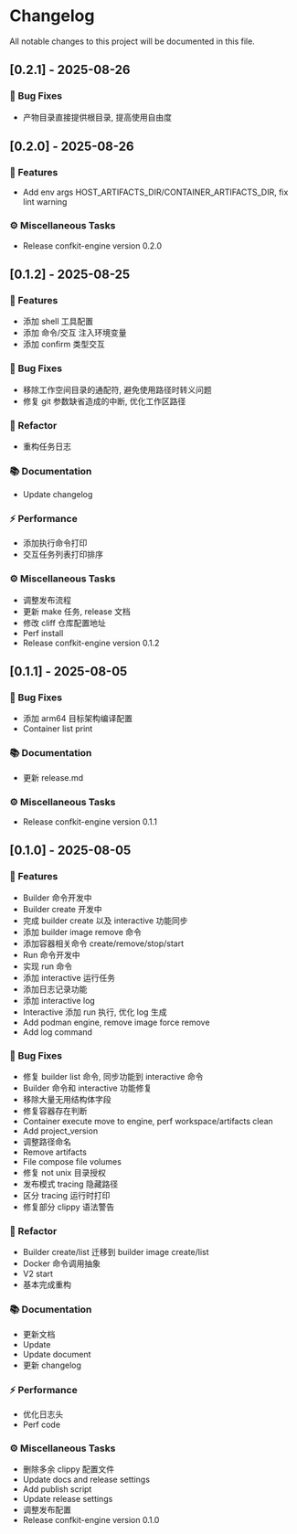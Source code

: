 # Changelog

All notable changes to this project will be documented in this file.

## [0.2.1] - 2025-08-26

### 🐛 Bug Fixes

- 产物目录直接提供根目录, 提高使用自由度
## [0.2.0] - 2025-08-26

### 🚀 Features

- Add env args HOST_ARTIFACTS_DIR/CONTAINER_ARTIFACTS_DIR, fix lint warning

### ⚙️ Miscellaneous Tasks

- Release confkit-engine version 0.2.0
## [0.1.2] - 2025-08-25

### 🚀 Features

- 添加 shell 工具配置
- 添加 命令/交互 注入环境变量
- 添加 confirm 类型交互

### 🐛 Bug Fixes

- 移除工作空间目录的通配符, 避免使用路径时转义问题
- 修复 git 参数缺省造成的中断, 优化工作区路径

### 🚜 Refactor

- 重构任务日志

### 📚 Documentation

- Update changelog

### ⚡ Performance

- 添加执行命令打印
- 交互任务列表打印排序

### ⚙️ Miscellaneous Tasks

- 调整发布流程
- 更新 make 任务, release 文档
- 修改 cliff 仓库配置地址
- Perf install
- Release confkit-engine version 0.1.2
## [0.1.1] - 2025-08-05

### 🐛 Bug Fixes

- 添加 arm64 目标架构编译配置
- Container list print

### 📚 Documentation

- 更新 release.md

### ⚙️ Miscellaneous Tasks

- Release confkit-engine version 0.1.1
## [0.1.0] - 2025-08-05

### 🚀 Features

- Builder 命令开发中
- Builder create 开发中
- 完成 builder create 以及 interactive 功能同步
- 添加 builder image remove 命令
- 添加容器相关命令 create/remove/stop/start
- Run 命令开发中
- 实现 run 命令
- 添加 interactive 运行任务
- 添加日志记录功能
- 添加 interactive log
- Interactive 添加 run 执行, 优化 log 生成
- Add podman engine, remove image force remove
- Add log command

### 🐛 Bug Fixes

- 修复 builder  list 命令, 同步功能到 interactive 命令
- Builder 命令和 interactive 功能修复
- 移除大量无用结构体字段
- 修复容器存在判断
- Container execute move to engine, perf workspace/artifacts clean
- Add project_version
- 调整路径命名
- Remove artifacts
- File compose file volumes
- 修复 not unix 目录授权
- 发布模式 tracing 隐藏路径
- 区分 tracing 运行时打印
- 修复部分 clippy 语法警告

### 🚜 Refactor

- Builder create/list 迁移到 builder image create/list
- Docker 命令调用抽象
- V2 start
- 基本完成重构

### 📚 Documentation

- 更新文档
- Update
- Update document
- 更新 changelog

### ⚡ Performance

- 优化日志头
- Perf code

### ⚙️ Miscellaneous Tasks

- 删除多余 clippy 配置文件
- Update docs and release settings
- Add publish script
- Update release settings
- 调整发布配置
- Release confkit-engine version 0.1.0
